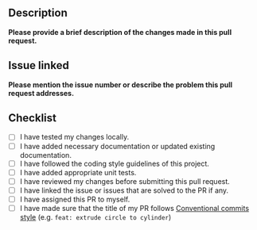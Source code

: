 ## Description
**Please provide a brief description of the changes made in this pull request.**

## Issue linked
**Please mention the issue number or describe the problem this pull request addresses.**

## Checklist
- [ ] I have tested my changes locally.
- [ ] I have added necessary documentation or updated existing documentation.
- [ ] I have followed the coding style guidelines of this project.
- [ ] I have added appropriate unit tests.
- [ ] I have reviewed my changes before submitting this pull request.
- [ ] I have linked the issue or issues that are solved to the PR if any.
- [ ] I have assigned this PR to myself.
- [ ] I have made sure that the title of my PR follows [Conventional commits style](https://www.conventionalcommits.org/en/v1.0.0/#summary) (e.g. ``feat: extrude circle to cylinder``)

